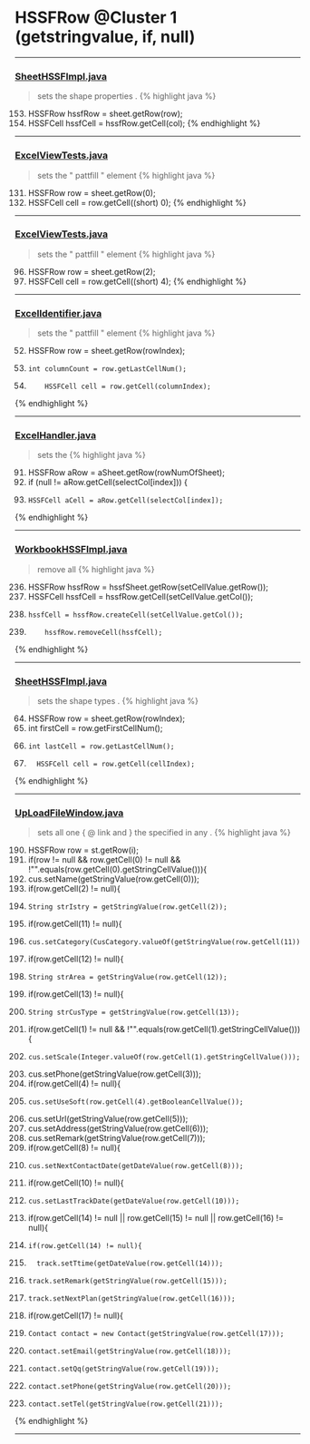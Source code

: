 # HSSFRow @Cluster 1 (getstringvalue, if, null)

***

### [SheetHSSFImpl.java](https://searchcode.com/codesearch/view/72854680/)
> sets the shape properties . 
{% highlight java %}
153. HSSFRow hssfRow = sheet.getRow(row);
157. HSSFCell hssfCell = hssfRow.getCell(col);
{% endhighlight %}

***

### [ExcelViewTests.java](https://searchcode.com/codesearch/view/72414056/)
> sets the " pattfill " element 
{% highlight java %}
131. HSSFRow row = sheet.getRow(0);
132. HSSFCell cell = row.getCell((short) 0);
{% endhighlight %}

***

### [ExcelViewTests.java](https://searchcode.com/codesearch/view/72414056/)
> sets the " pattfill " element 
{% highlight java %}
96. HSSFRow row = sheet.getRow(2);
97. HSSFCell cell = row.getCell((short) 4);
{% endhighlight %}

***

### [ExcelIdentifier.java](https://searchcode.com/codesearch/view/52992680/)
> sets the " pattfill " element 
{% highlight java %}
52. HSSFRow row = sheet.getRow(rowIndex);
56.     int columnCount = row.getLastCellNum();
59.         HSSFCell cell = row.getCell(columnIndex);
{% endhighlight %}

***

### [ExcelHandler.java](https://searchcode.com/codesearch/view/71586384/)
> sets the 
{% highlight java %}
91. HSSFRow aRow = aSheet.getRow(rowNumOfSheet);
95.   if (null != aRow.getCell(selectCol[index])) {
96.     HSSFCell aCell = aRow.getCell(selectCol[index]);
{% endhighlight %}

***

### [WorkbookHSSFImpl.java](https://searchcode.com/codesearch/view/72854626/)
> remove all 
{% highlight java %}
236. HSSFRow hssfRow = hssfSheet.getRow(setCellValue.getRow());
240. HSSFCell hssfCell = hssfRow.getCell(setCellValue.getCol());
242.     hssfCell = hssfRow.createCell(setCellValue.getCol());
249.         hssfRow.removeCell(hssfCell);
{% endhighlight %}

***

### [SheetHSSFImpl.java](https://searchcode.com/codesearch/view/72854680/)
> sets the shape types . 
{% highlight java %}
64. HSSFRow row = sheet.getRow(rowIndex);
66.   int firstCell = row.getFirstCellNum();
67.     int lastCell = row.getLastCellNum();
69.       HSSFCell cell = row.getCell(cellIndex);
{% endhighlight %}

***

### [UpLoadFileWindow.java](https://searchcode.com/codesearch/view/42988393/)
> sets all one { @ link and } the specified in any . 
{% highlight java %}
190. HSSFRow row = st.getRow(i);
191. if(row != null && row.getCell(0) != null && !"".equals(row.getCell(0).getStringCellValue())){
192.   cus.setName(getStringValue(row.getCell(0)));            
195.   if(row.getCell(2) != null){
196.     String strIstry = getStringValue(row.getCell(2));
204.   if(row.getCell(11) != null){
205.     cus.setCategory(CusCategory.valueOf(getStringValue(row.getCell(11))));
208.   if(row.getCell(12) != null){
209.     String strArea = getStringValue(row.getCell(12));
218.   if(row.getCell(13) != null){
219.     String strCusType = getStringValue(row.getCell(13));
229.   if(row.getCell(1) != null && !"".equals(row.getCell(1).getStringCellValue())){
230.     cus.setScale(Integer.valueOf(row.getCell(1).getStringCellValue()));
232.   cus.setPhone(getStringValue(row.getCell(3)));
233.   if(row.getCell(4) != null){
234.     cus.setUseSoft(row.getCell(4).getBooleanCellValue());            
236.   cus.setUrl(getStringValue(row.getCell(5)));
237.   cus.setAddress(getStringValue(row.getCell(6)));
238.   cus.setRemark(getStringValue(row.getCell(7)));
239.   if(row.getCell(8) != null){
240.     cus.setNextContactDate(getDateValue(row.getCell(8)));            
244.   if(row.getCell(10) != null){
245.     cus.setLastTrackDate(getDateValue(row.getCell(10)));            
247.   if(row.getCell(14) != null || row.getCell(15) != null || row.getCell(16) != null){
249.     if(row.getCell(14) != null){
250.       track.setTtime(getDateValue(row.getCell(14)));
252.     track.setRemark(getStringValue(row.getCell(15)));
253.     track.setNextPlan(getStringValue(row.getCell(16)));
256.   if(row.getCell(17) != null){
257.     Contact contact = new Contact(getStringValue(row.getCell(17)));
258.     contact.setEmail(getStringValue(row.getCell(18)));
259.     contact.setQq(getStringValue(row.getCell(19)));
260.     contact.setPhone(getStringValue(row.getCell(20)));
261.     contact.setTel(getStringValue(row.getCell(21)));
{% endhighlight %}

***

